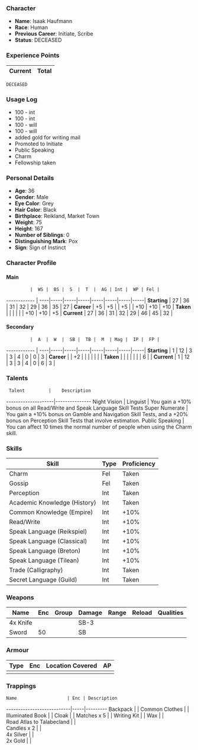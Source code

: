 ### Character
- **Name**: Isaak Haufmann
- **Race**: Human
- **Previous Career**: Initiate, Scribe
- **Status**: DECEASED

### Experience Points
Current | Total
--------|------
    DECEASED
    
### Usage Log
- 100 - int
- 100 - int
- 100 - will
- 100 - will
- added gold for writing mail
- Promoted to Initiate
- Public Speaking
- Charm
- Fellowship taken

### Personal Details
- **Age**: 36
- **Gender**: Male
- **Eye Color**: Grey
- **Hair Color**: Black
- **Birthplace**: Reikland, Market Town
- **Weight**: 75
- **Height**: 167
- **Number of Siblings**: 0
- **Distinguishing Mark**: Pox
- **Sign**: Sign of Instinct

### Character Profile

#### Main
             |  WS |  BS |  S  |  T  |  AG | Int |  WP | Fel |
------------ | ----|-----|-----|-----|-----|-----|-----|-----|
**Starting** |  27 |  36 |  31 |  32 |  29 |  36 |  35 |  27 |
**Career**   |  +5 |  +5 |     |  +5 |     | +10 | +10 | +10 |
**Taken**    |     |     |     |     |     | +10 | +10 |  +5 |
**Current**  |  27 |  36 |  31 |  32 |  29 |  46 |  45 |  32 |

#### Secondary
             |  A  |  W  |  SB |  TB |  M  | Mag |  IP |  FP |
------------ | ----|-----|-----|-----|-----|-----|-----|-----|
**Starting** |  1  |  12 |  3  |  3  |  4  |  0  |  0  |  3  |
**Career**   |     |  +2 |     |     |     |     |     |     |
**Taken**    |     |     |     |     |     |     |  6  |     |
**Current**  |  1  |  12 |  3  |  3  |  4  |  0  |  6  |  3  |
  
### Talents
     Talent         |    Description
--------------------|---------------
Night Vision        | 
Linguist            | You gain a +10% bonus on all Read/Write and Speak Language Skill Tests
Super Numerate      | You gain a +10% bonus on Gamble and Navigation Skill Tests, and a +20% bonus on Perception Skill Tests that involve estimation.
Public Speaking     | You can affect 10 times the normal number of people when using the Charm skill.

### Skills
Skill                        | Type| Proficiency
-----------------------------|-----|---------
Charm                        | Fel | Taken
Gossip                       | Fel | Taken
Perception                   | Int | Taken
Academic Knowledge (History) | Int | Taken
Common Knowledge (Empire)    | Int | +10%
Read/Write                   | Int | +10%
Speak Language (Reikspiel)   | Int | +10%
Speak Language (Classical)   | Int | +10%
Speak Language (Breton)      | Int | +10%
Speak Language (Tilean)      | Int | +10%
Trade (Calligraphy)          | Int | Taken
Secret Language (Guild)      | Int | Taken

### Weapons
   Name  | Enc | Group | Damage | Range | Reload | Qualities
-------- |-----|-------|--------|-------|--------|----------
4x Knife |     |       |  SB-3  |       |        | 
   Sword |  50 |       |   SB   |       |        | 
  
### Armour
   Type  | Enc | Location Covered | AP |
---------|-----|------------------|----|
         |     |                  |    |

### Trappings
    Name                   | Enc | Description
---------------------------|-----|---------
Backpack                   |     | 
Common Clothes             |     | 
Illuminated Book           |     | 
Cloak                      |     | 
Matches x 5                |     | 
Writing Kit                |     | 
Wax                        |     |  
Road Atlas to Talabecland  |     |  
Candles x 2                |     |  
4x Silver                  |     |  
2x Gold                    |     |  
